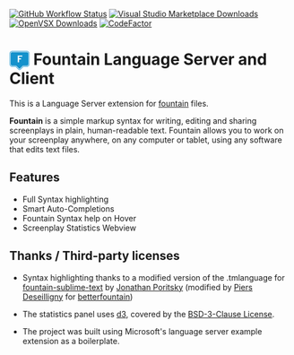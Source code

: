 [![GitHub Workflow Status](https://img.shields.io/github/actions/workflow/status/oparaskos/vscode-fountain/build.yml?branch=main)](https://github.com/oparaskos/vscode-fountain/actions)
[![Visual Studio Marketplace Downloads](https://img.shields.io/visual-studio-marketplace/d/OliverParaskos.fountain-lsp)](https://marketplace.visualstudio.com/items?itemName=OliverParaskos.fountain-lsp)
[![OpenVSX Downloads](https://img.shields.io/open-vsx/dt/oliverparaskos/fountain-lsp)](https://open-vsx.org/extension/oliverparaskos/fountain-lsp)
[![CodeFactor](https://www.codefactor.io/repository/github/oparaskos/vscode-fountain/badge)](https://www.codefactor.io/repository/github/oparaskos/vscode-fountain)

# <img src="https://raw.githubusercontent.com/oparaskos/vscode-fountain/main/assets/fountain-logo-monochrome%401x.png" alt="icon" width="36" style="display: inline; margin-bottom: -10px"/> Fountain Language Server and Client

This is a Language Server extension for [fountain](https://fountain.io/) files.

**Fountain** is a simple markup syntax for writing, editing and sharing screenplays in plain, human-readable text. Fountain allows you to work on your screenplay anywhere, on any computer or tablet, using any software that edits text files.

## Features

* Full Syntax highlighting
* Smart Auto-Completions
* Fountain Syntax help on Hover
* Screenplay Statistics Webview

## Thanks / Third-party licenses

* Syntax highlighting thanks to a modified version of the .tmlanguage for [fountain-sublime-text](https://github.com/poritsky/fountain-sublime-text) by [Jonathan Poritsky](https://github.com/poritsky) (modified by [Piers Deseilligny](https://github.com/piersdeseilligny) for [betterfountain](https://github.com/piersdeseilligny/betterfountain))

* The statistics panel uses [d3](https://d3js.org/), covered by the [BSD-3-Clause License](https://github.com/d3/d3/blob/master/LICENSE).

* The project was built using Microsoft's language server example extension as a boilerplate.
